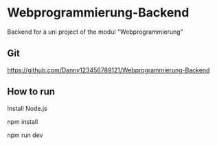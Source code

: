 # Webprogrammierung-Backend
Backend for a uni project of the modul "Webprogrammierung"

## Git

https://github.com/Danny123456789121/Webprogrammierung-Backend

## How to run

Install Node.js

npm install

npm run dev
